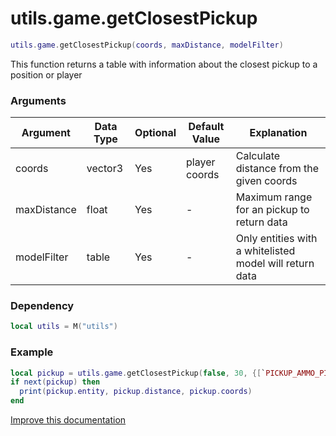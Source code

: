 # utils.game.getClosestPickup

```lua
utils.game.getClosestPickup(coords, maxDistance, modelFilter)
```
This function returns a table with information about the closest pickup to a position or player

### Arguments
| Argument      | Data Type | Optional | Default Value | Explanation |
|---------------|-----------|----------|---------------|-------------|
| coords | vector3 | Yes | player coords | Calculate distance from the given coords |
| maxDistance | float | Yes | - | Maximum range for an pickup to return data |
| modelFilter | table | Yes | - | Only entities with a whitelisted model will return data |

### Dependency
```lua
local utils = M("utils")
```

### Example
```lua
local pickup = utils.game.getClosestPickup(false, 30, {[`PICKUP_AMMO_PISTOL`]=true, [`PICKUP_WEAPON_PISTOL`]=true})
if next(pickup) then
  print(pickup.entity, pickup.distance, pickup.coords)
end
```

[Improve this documentation](https://github.com/esx-framework/esx-framework.github.io/blob/development/docs/es_extended2/client/functions/game/getclosestpickup.md)
